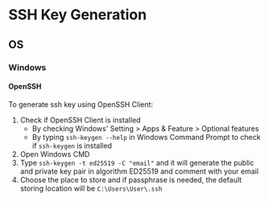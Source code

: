 # SSH Key Generation

## OS

### Windows

#### OpenSSH

To generate ssh key using OpenSSH Client:

1. Check if OpenSSH Client is installed
    - By checking Windows' Setting > Apps & Feature > Optional features
    - By typing `ssh-keygen --help` in Windows Command Prompt to check if `ssh-keygen` is installed
2. Open Windows CMD
3. Type `ssh-keygen -t ed25519 -C "email"` and it will generate the public and private key pair in algorithm ED25519 and comment with your email
4. Choose the place to store and if passphrase is needed, the default storing location will be `C:\Users\User\.ssh`
